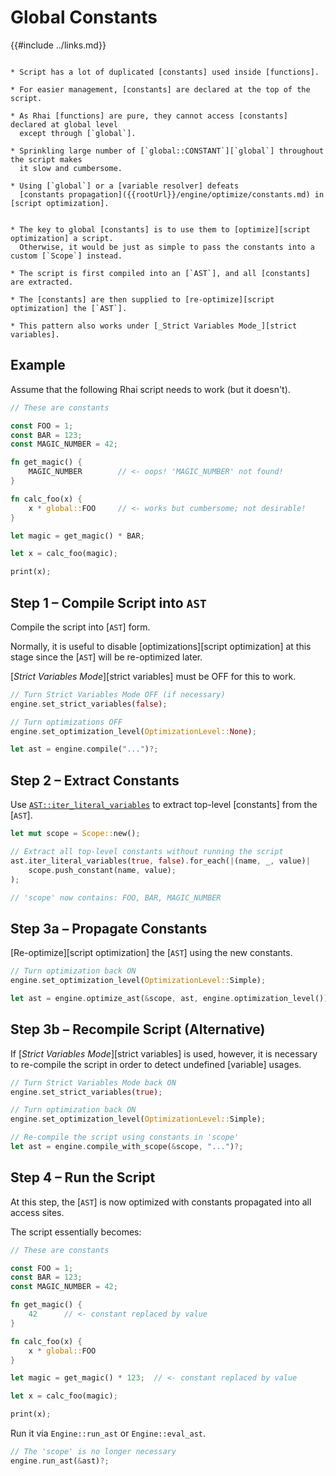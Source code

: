 Global Constants
================

{{#include ../links.md}}


```admonish info "Usage scenario"

* Script has a lot of duplicated [constants] used inside [functions].

* For easier management, [constants] are declared at the top of the script.

* As Rhai [functions] are pure, they cannot access [constants] declared at global level
  except through [`global`].

* Sprinkling large number of [`global::CONSTANT`][`global`] throughout the script makes
  it slow and cumbersome.

* Using [`global`] or a [variable resolver] defeats
  [constants propagation]({{rootUrl}}/engine/optimize/constants.md) in [script optimization].
```

```admonish abstract "Key concepts"

* The key to global [constants] is to use them to [optimize][script optimization] a script.
  Otherwise, it would be just as simple to pass the constants into a custom [`Scope`] instead.

* The script is first compiled into an [`AST`], and all [constants] are extracted.

* The [constants] are then supplied to [re-optimize][script optimization] the [`AST`].

* This pattern also works under [_Strict Variables Mode_][strict variables].
```


Example
-------

Assume that the following Rhai script needs to work (but it doesn't).

```rust
// These are constants

const FOO = 1;
const BAR = 123;
const MAGIC_NUMBER = 42;

fn get_magic() {
    MAGIC_NUMBER        // <- oops! 'MAGIC_NUMBER' not found!
}

fn calc_foo(x) {
    x * global::FOO     // <- works but cumbersome; not desirable!
}

let magic = get_magic() * BAR;

let x = calc_foo(magic);

print(x);
```


Step 1 &ndash; Compile Script into `AST`
----------------------------------------

Compile the script into [`AST`] form.

Normally, it is useful to disable [optimizations][script optimization] at this stage since
the [`AST`] will be re-optimized later.

[_Strict Variables Mode_][strict variables] must be OFF for this to work.

```rust
// Turn Strict Variables Mode OFF (if necessary)
engine.set_strict_variables(false);

// Turn optimizations OFF
engine.set_optimization_level(OptimizationLevel::None);

let ast = engine.compile("...")?;
```


Step 2 &ndash; Extract Constants
--------------------------------

Use [`AST::iter_literal_variables`](https://docs.rs/rhai/{{version}}/rhai/struct.AST.html#method.iter_literal_variables)
to extract top-level [constants] from the [`AST`].

```rust
let mut scope = Scope::new();

// Extract all top-level constants without running the script
ast.iter_literal_variables(true, false).for_each(|(name, _, value)|
    scope.push_constant(name, value);
);

// 'scope' now contains: FOO, BAR, MAGIC_NUMBER
```


Step 3a &ndash; Propagate Constants
-----------------------------------

[Re-optimize][script optimization] the [`AST`] using the new constants.

```rust
// Turn optimization back ON
engine.set_optimization_level(OptimizationLevel::Simple);

let ast = engine.optimize_ast(&scope, ast, engine.optimization_level());
```


Step 3b &ndash; Recompile Script (Alternative)
----------------------------------------------

If [_Strict Variables Mode_][strict variables] is used, however, it is necessary to re-compile the
script in order to detect undefined [variable] usages.

```rust
// Turn Strict Variables Mode back ON
engine.set_strict_variables(true);

// Turn optimization back ON
engine.set_optimization_level(OptimizationLevel::Simple);

// Re-compile the script using constants in 'scope'
let ast = engine.compile_with_scope(&scope, "...")?;
```


Step 4 &ndash; Run the Script
-----------------------------

At this step, the [`AST`] is now optimized with constants propagated into all access sites.

The script essentially becomes:

```rust
// These are constants

const FOO = 1;
const BAR = 123;
const MAGIC_NUMBER = 42;

fn get_magic() {
    42      // <- constant replaced by value
}

fn calc_foo(x) {
    x * global::FOO
}

let magic = get_magic() * 123;  // <- constant replaced by value

let x = calc_foo(magic);

print(x);
```

Run it via `Engine::run_ast` or `Engine::eval_ast`.

```rust
// The 'scope' is no longer necessary
engine.run_ast(&ast)?;
```
